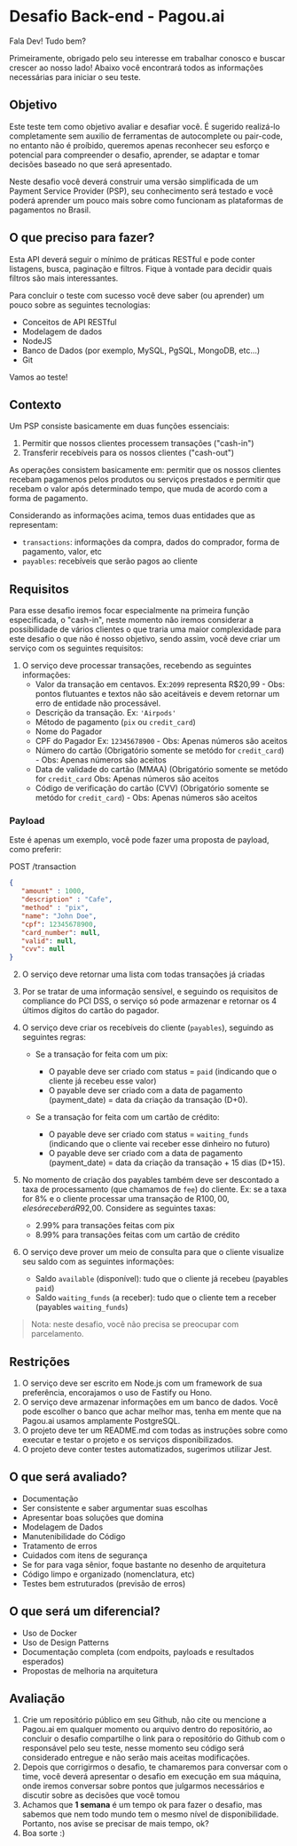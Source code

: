 # Desafio Back-end - Pagou.ai

Fala Dev! Tudo bem?

Primeiramente, obrigado pelo seu interesse em trabalhar conosco e buscar crescer ao nosso lado! Abaixo você encontrará todos as informações necessárias para iniciar o seu teste.

## Objetivo

Este teste tem como objetivo avaliar e desafiar você. É sugerido realizá-lo completamente sem auxilio de ferramentas de autocomplete ou pair-code, no entanto não é proíbido, queremos apenas reconhecer seu esforço e potencial para compreender o desafio, aprender, se adaptar e tomar decisões baseado no que será apresentado.

Neste desafio você deverá construir uma versão simplificada de um Payment Service Provider (PSP), seu conhecimento será testado e você poderá aprender um pouco mais sobre como funcionam as plataformas de pagamentos no Brasil.

## O que preciso para fazer?

Esta API deverá seguir o mínimo de práticas RESTful e pode conter listagens, busca, paginação e filtros. Fique à vontade para decidir quais filtros são mais interessantes.

Para concluir o teste com sucesso você deve saber (ou aprender) um pouco sobre as seguintes tecnologias:

* Conceitos de API RESTful
* Modelagem de dados
* NodeJS
* Banco de Dados (por exemplo, MySQL, PgSQL, MongoDB, etc...)
* Git

Vamos ao teste!

## Contexto

Um PSP consiste basicamente em duas funções essenciais:

1. Permitir que nossos clientes processem transações ("cash-in")
2. Transferir recebíveis para os nossos clientes ("cash-out")

As operações consistem basicamente em: permitir que os nossos clientes recebam pagamenos pelos produtos ou serviços prestados e permitir que recebam o valor após determinado tempo, que muda de acordo com a forma de pagamento.

Considerando as informações acima, temos duas entidades que as representam:

* `transactions`: informações da compra, dados do comprador, forma de pagamento, valor, etc
* `payables`: recebíveis que serão pagos ao cliente

## Requisitos

Para esse desafio iremos focar especialmente na primeira função especificada, o "cash-in", neste momento não iremos considerar a possibilidade de vários clientes o que traria uma maior complexidade para este desafio o que não é nosso objetivo, sendo assim, você deve criar um serviço com os seguintes requisitos:

1. O serviço deve processar transações, recebendo as seguintes informações:
    * Valor da transação em centavos. Ex:`2099` representa R$20,99 - Obs: pontos flutuantes e textos não são aceitáveis e devem retornar um erro de entidade não processável.
    * Descrição da transação. Ex: `'Airpods'`
    * Método de pagamento (`pix` ou `credit_card`)
    * Nome do Pagador
    * CPF do Pagador Ex: `12345678900` - Obs: Apenas números são aceitos
    * Número do cartão (Obrigatório somente se metódo for `credit_card`) - Obs: Apenas números são aceitos
    * Data de validade do cartão (MMAA) (Obrigatório somente se metódo for `credit_card` Obs: Apenas números são aceitos
    * Código de verificação do cartão (CVV) (Obrigatório somente se metódo for `credit_card`) - Obs: Apenas números são aceitos


### Payload

Este é apenas um exemplo, você pode fazer uma proposta de payload, como preferir:

POST /transaction
 ```json
{
    "amount" : 1000,
    "description" : "Cafe",
    "method" : "pix",
    "name": "John Doe",
    "cpf": 12345678900,
    "card_number": null,
    "valid": null,
    "cvv": null
}
```

2. O serviço deve retornar uma lista com todas transações já criadas

3. Por se tratar de uma informação sensível, e seguindo os requisitos de compliance do PCI DSS, o serviço só pode armazenar e retornar os 4 últimos dígitos do cartão do pagador.

4. O serviço deve criar os recebíveis do cliente (`payables`), seguindo as seguintes regras:

    * Se a transação for feita com um pix:
        * O payable deve ser criado com status = `paid` (indicando que o cliente já recebeu esse valor)
        * O payable deve ser criado com a data de pagamento (payment_date) = data da criação da transação (D+0).

    * Se a transação for feita com um cartão de crédito:
        * O payable deve ser criado com status = `waiting_funds` (indicando que o cliente vai receber esse dinheiro no futuro)
        * O payable deve ser criado com a data de pagamento (payment_date) = data da criação da transação + 15 dias (D+15).

5. No momento de criação dos payables também deve ser descontado a taxa de processamento (que chamamos de `fee`) do cliente. Ex: se a taxa for 8% e o cliente processar uma transação de R$100,00, ele só receberá R$92,00. Considere as seguintes taxas:

    * 2.99% para transações feitas com pix
    * 8.99% para transações feitas com um cartão de crédito

6. O serviço deve prover um meio de consulta para que o cliente visualize seu saldo com as seguintes informações:
    * Saldo `available` (disponível): tudo que o cliente já recebeu (payables `paid`)
    * Saldo `waiting_funds` (a receber): tudo que o cliente tem a receber (payables `waiting_funds`)

> Nota: neste desafio, você não precisa se preocupar com parcelamento.

## Restrições

1. O serviço deve ser escrito em Node.js com um framework de sua preferência, encorajamos o uso de Fastify ou Hono.
2. O serviço deve armazenar informações em um banco de dados. Você pode escolher o banco que achar melhor mas, tenha em mente que na Pagou.ai usamos amplamente PostgreSQL.
3. O projeto deve ter um README.md com todas as instruções sobre como executar e testar o projeto e os serviços disponibilizados.
4. O projeto deve conter testes automatizados, sugerimos utilizar Jest.

## O que será avaliado?

* Documentação
* Ser consistente e saber argumentar suas escolhas
* Apresentar boas soluções que domina
* Modelagem de Dados
* Manutenibilidade do Código
* Tratamento de erros
* Cuidados com itens de segurança
* Se for para vaga sênior, foque bastante no desenho de arquitetura
* Código limpo e organizado (nomenclatura, etc)
* Testes bem estruturados (previsão de erros)

## O que será um diferencial?

* Uso de Docker
* Uso de Design Patterns
* Documentação completa (com endpoits, payloads e resultados esperados)
* Propostas de melhoria na arquitetura

## Avaliação

1. Crie um repositório público em seu Github, não cite ou mencione a Pagou.ai em qualquer momento ou arquivo dentro do repositório, ao concluir o desafio compartilhe o link para o repositório do Github com o responsável pelo seu teste, nesse momento seu código será considerado entregue e não serão mais aceitas modificações.
3. Depois que corrigirmos o desafio, te chamaremos para conversar com o time, você deverá apresentar o desafio em execução em sua máquina, onde iremos conversar sobre pontos que julgarmos necessários e discutir sobre as decisões que você tomou
4. Achamos que **1 semana** é um tempo ok para fazer o desafio, mas sabemos que nem todo mundo tem o mesmo nível de disponibilidade. Portanto, nos avise se precisar de mais tempo, ok?
5. Boa sorte :)
